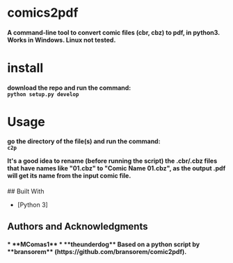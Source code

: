 # comics2pdf
<h4>
A command-line tool to convert comic files (cbr, cbz) to pdf, in python3. Works in Windows. Linux not tested.
</h4>

# install
<h4>
download the repo and run the command:
<br><code>python setup.py develop</code>
</h4>

# Usage
<h4>
go the directory of the file(s) and run the command:
<br><code>c2p</code>



It's a good idea to rename (before running the script) the .cbr/.cbz files that have
names like "01.cbz" to "Comic Name 01.cbz", as the output .pdf will get its name from
the input comic file.

</h4>
## Built With

* [Python 3]

## Authors and Acknowledgments

<h4>
* **MComas1**
* **theunderdog**
Based on a python script by **bransorem** (https://github.com/bransorem/comic2pdf).
</h4>
